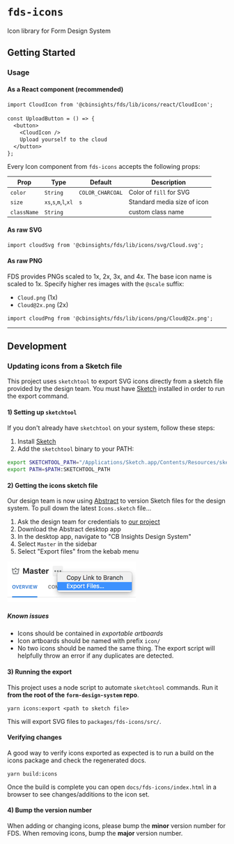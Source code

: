 # `fds-icons`

Icon library for Form Design System

## Getting Started

### Usage

#### As a React component (recommended)

```
import CloudIcon from '@cbinsights/fds/lib/icons/react/CloudIcon';

const UploadButton = () => {
  <button>
    <CloudIcon />
    Upload yourself to the cloud
  </button>
};
```

Every Icon component from `fds-icons` accepts the following props:

| Prop        | Type                  | Default          | Description                 |
| ----------- | --------------------- | ---------------- | --------------------------- |
| `color`     | `String`              | `COLOR_CHARCOAL` | Color of `fill` for SVG     |
| `size`      | `xs`,`s`,`m`,`l`,`xl` | `s`              | Standard media size of icon |
| `className` | `String`              |                  | custom class name           |

#### As raw SVG

```
import cloudSvg from '@cbinsights/fds/lib/icons/svg/Cloud.svg';
```

#### As raw PNG

FDS provides PNGs scaled to 1x, 2x, 3x, and 4x.
The base icon name is scaled to 1x. Specify higher res images with the `@scale` suffix:

- `Cloud.png` (1x)
- `Cloud@2x.png` (2x)

```
import cloudPng from '@cbinsights/fds/lib/icons/png/Cloud@2x.png';
```

---

## Development

### Updating icons from a Sketch file

This project uses `sketchtool` to export SVG icons directly from a sketch file provided by the design team. You must have [Sketch](https://www.sketchapp.com/) installed in order to run the export command.

#### 1) Setting up `sketchtool`

If you don't already have `sketchtool` on your system, follow these steps:

1. Install [Sketch](https://www.sketchapp.com/)
2. Add the `sketchtool` binary to your PATH:

```bash
export SKETCHTOOL_PATH="/Applications/Sketch.app/Contents/Resources/sketchtool/bin"
export PATH=$PATH:SKETCHTOOL_PATH
```

#### 2) Getting the icons sketch file

Our design team is now using [Abstract](https://app.goabstract.com/organizations/0bd48624-8826-4447-a082-1957932b89b8/projects)
to version Sketch files for the design system. To pull down the latest `Icons.sketch` file...

1. Ask the design team for credentials to [our project](https://app.goabstract.com/organizations/0bd48624-8826-4447-a082-1957932b89b8/projects)
2. Download the Abstract desktop app
3. In the desktop app, navigate to "CB Insights Design System"
4. Select `Master` in the sidebar
5. Select "Export files" from the kebab menu

![export files menu selection](./readme-img-abstract.png)

##### Known issues

- Icons should be contained in _exportable artboards_
- Icon artboards should be named with prefix `icon/`
- No two icons should be named the same thing. The export script will helpfully
  throw an error if any duplicates are detected.

#### 3) Running the export

This project uses a node script to automate `sketchtool` commands.
Run it **from the root of the `form-design-system` repo**.

```
yarn icons:export <path to sketch file>
```

This will export SVG files to `packages/fds-icons/src/`.

#### Verifying changes

A good way to verify icons exported as expected is to run a build on the icons package and check the regenerated docs.

```
yarn build:icons
```

Once the build is complete you can open `docs/fds-icons/index.html` in a browser to see
changes/additions to the icon set.

#### 4) Bump the version number

When adding or changing icons, please bump the **minor** version number for FDS. When removing
icons, bump the **major** version number.
